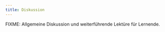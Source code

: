 ```yaml
---
title: Diskussion
---
```



FIXME: Allgemeine Diskussion und weiterführende Lektüre für Lernende.



